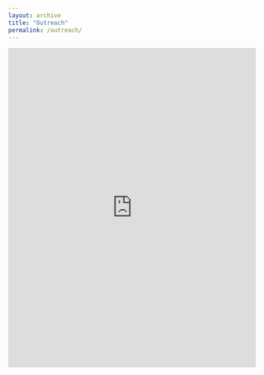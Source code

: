 ```yaml
---
layout: archive
title: "Outreach"
permalink: /outreach/
---
```


<iframe src='https://cdn.knightlab.com/libs/timeline3/latest/embed/index.html?source=1FMOVYDLZv03pz0SnYpkBI5YGwNHmo8orGiRXDlebtOI&font=Default&lang=en&start_at_end=true&hash_bookmark=true&initial_zoom=0&height=650' width='100%' height='650' webkitallowfullscreen mozallowfullscreen allowfullscreen frameborder='0'></iframe>
